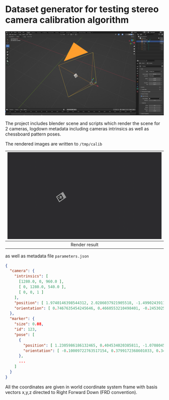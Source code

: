 # Dataset generator for testing stereo camera calibration algorithm

![Screen](doc/screen.jpg)

The project includes blender scene and scripts which render the scene for 2 cameras, logdown metadata including cameras intrinsics as well as chessboard pattern poses.

The rendered images are written to `/tmp/calib`

| ![Left](doc/005.png) |
| :---: |
|  Render result |

as well as metadata file `parameters.json`

```json
{
  "camera": {
    "intrinsics": [
      [1280.0, 0, 960.0 ],
      [ 0, 1280.0, 540.0 ],
      [ 0, 0, 1 ]
    ],
    "position": [ 1.9740146398544312, 2.0286037921905518, -1.4990243911743164 ],
    "orientation": [ 0.7467635454245646, 0.4660553210498401, -0.24530256456840102, -0.40615673915648615 ]
  },
  "marker": {
    "size": 0.08,
    "id": 123,
    "pose": [
      {
        "position": [ 1.2305986186132465, 0.404534020385811, -1.0708045289380166],
        "orientation": [ -0.10009722763517154, 0.3799172368601033, 0.3430444870765838, -0.8532080156929496 ]
      },
      ...
    ]
  }
}
```

All the coordinates are given in world coordinate system frame with basis vectors x,y,z directed to Right Forward Down (FRD convention).
